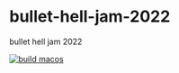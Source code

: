 # bullet-hell-jam-2022
bullet hell jam 2022

[![build macos](https://github.com/SchumakerTeamStudios/bullet-hell-jam-2022/actions/workflows/cpp_build_macos.yml/badge.svg)](https://github.com/SchumakerTeamStudios/bullet-hell-jam-2022/actions/workflows/cpp_build_macos.yml)
